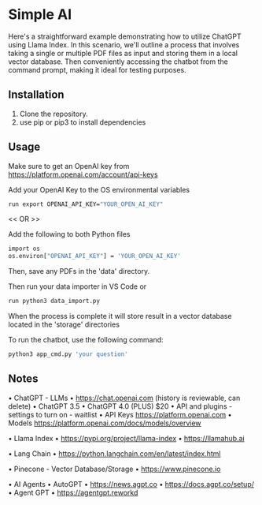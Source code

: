 # Simple AI

Here's a straightforward example demonstrating how to utilize ChatGPT using Llama Index. In this scenario, we'll outline a process that involves taking a single or multiple PDF files as input and storing them in a local vector database. Then conveniently accessing the chatbot from the command prompt, making it ideal for testing purposes.

## Installation

1. Clone the repository. 
2. use pip or pip3 to install dependencies

## Usage

Make sure to get an OpenAI key from https://platform.openai.com/account/api-keys

Add your OpenAI Key to the OS environmental variables
```bash
run export OPENAI_API_KEY="YOUR_OPEN_AI_KEY"
```
<< OR >>

Add the following to both Python files
```bash
import os
os.environ["OPENAI_API_KEY"] = 'YOUR_OPEN_AI_KEY'
```

Then, save any PDFs in the 'data' directory.

Then run your data importer in VS Code or
```bash
run python3 data_import.py
```
When the process is complete it will store result in a vector database located in the 'storage' directories

To run the chatbot, use the following command:

```bash
python3 app_cmd.py 'your question'
```

## Notes

•   ChatGPT - LLMs
    •   https://chat.openai.com (history is reviewable, can delete)
    •   ChatGPT 3.5
    •   ChatGPT 4.0 (PLUS) $20
    •   API and plugins - settings to turn on - waitlist
    •   API Keys https://platform.openai.com 
    •   Models https://platform.openai.com/docs/models/overview

•   Llama Index 
    •   https://pypi.org/project/llama-index 
    •   https://llamahub.ai 

•   Lang Chain
    •   https://python.langchain.com/en/latest/index.html 

•   Pinecone - Vector Database/Storage
    •   https://www.pinecone.io 

•   AI Agents
    •   AutoGPT
        •   https://news.agpt.co 
        •   https://docs.agpt.co/setup/ 
    •   Agent GPT
    •   https://agentgpt.reworkd
